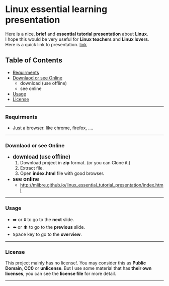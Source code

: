 # Linux essential learning presentation
Here is a nice, **brief** and **essential tutorial presentation** about **Linux**.  
I hope this would be very useful for **Linux teachers** and **Linux lovers**.  
Here is a quick link to presentation. [link](http://mlibre.github.io/linux_essential_tutorial_presentation/index.html)
## Table of Contents
+ [Requirments](#requirments)
+ [Downlaod or see Online](#downlaod-or-see-online)
	+ download (use offline)
	+ see online
+ [Usage](#usage)
+ [License](#license)

---
### Requirments
+ Just a browser. like chrome, firefox, ....

---
### Downlaod or see Online
+ <big>**download (use offline)**</big>
	1. Download project in **zip** format. (or you can Clone it.)
	2. Extract file.
	3. Open **index.html** file with good browser.
+ <big>**see online**</big>
	+ http://mlibre.github.io/linux_essential_tutorial_presentation/index.html

---
### Usage
+ :arrow_right: or :arrow_down: to go to the **next** slide.  
+ :arrow_left: or :arrow_up: to go to the **previous** slide.  
+ <kbd>Space</kbd> key to go to the **overview**.

---
### License
This project mainly has no license!. You may consider this as **Public Domain**, **CC0** or **unlicense**. But I use some material that has **their own licenses**, you can see the **license file** for more detail.

---
